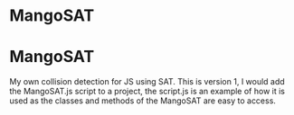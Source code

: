 # MangoSAT
<h1>MangoSAT</h1>
My own collision detection for JS using SAT.
This is version 1, I would add the MangoSAT.js script to a project, the script.js is an example of how it is used as the classes and methods of the MangoSAT are easy to access.
